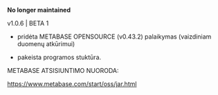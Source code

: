 ****No longer maintained****


v1.0.6 | BETA 1

- pridėta METABASE OPENSOURCE (v0.43.2) palaikymas (vaizdiniam duomenų atkūrimui)

- pakeista programos stuktūra.


METABASE ATSISIUNTIMO NUORODA:

https://www.metabase.com/start/oss/jar.html


